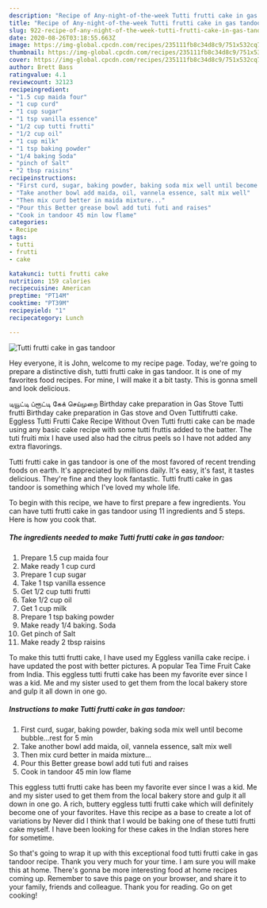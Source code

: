 ```yaml
---
description: "Recipe of Any-night-of-the-week Tutti frutti cake in gas tandoor"
title: "Recipe of Any-night-of-the-week Tutti frutti cake in gas tandoor"
slug: 922-recipe-of-any-night-of-the-week-tutti-frutti-cake-in-gas-tandoor
date: 2020-08-26T03:18:55.663Z
image: https://img-global.cpcdn.com/recipes/235111fb8c34d8c9/751x532cq70/tutti-frutti-cake-in-gas-tandoor-recipe-main-photo.jpg
thumbnail: https://img-global.cpcdn.com/recipes/235111fb8c34d8c9/751x532cq70/tutti-frutti-cake-in-gas-tandoor-recipe-main-photo.jpg
cover: https://img-global.cpcdn.com/recipes/235111fb8c34d8c9/751x532cq70/tutti-frutti-cake-in-gas-tandoor-recipe-main-photo.jpg
author: Brett Bass
ratingvalue: 4.1
reviewcount: 32123
recipeingredient:
- "1.5 cup maida four"
- "1 cup curd"
- "1 cup sugar"
- "1 tsp vanilla essence"
- "1/2 cup tutti frutti"
- "1/2 cup oil"
- "1 cup milk"
- "1 tsp baking powder"
- "1/4 baking Soda"
- "pinch of Salt"
- "2 tbsp raisins"
recipeinstructions:
- "First curd, sugar, baking powder, baking soda mix well until become bubble...rest for 5 min"
- "Take another bowl add maida, oil, vannela essence, salt mix well"
- "Then mix curd better in maida mixture..."
- "Pour this Better grease bowl add tuti futi and raises"
- "Cook in tandoor 45 min low flame"
categories:
- Recipe
tags:
- tutti
- frutti
- cake

katakunci: tutti frutti cake 
nutrition: 159 calories
recipecuisine: American
preptime: "PT14M"
cooktime: "PT39M"
recipeyield: "1"
recipecategory: Lunch

---
```



![Tutti frutti cake in gas tandoor](https://img-global.cpcdn.com/recipes/235111fb8c34d8c9/751x532cq70/tutti-frutti-cake-in-gas-tandoor-recipe-main-photo.jpg)

Hey everyone, it is John, welcome to my recipe page. Today, we're going to prepare a distinctive dish, tutti frutti cake in gas tandoor. It is one of my favorites food recipes. For mine, I will make it a bit tasty. This is gonna smell and look delicious.

டியூட்டி ப்ரூட்டி கேக் செய்முறை Birthday cake preparation in Gas Stove Tutti frutti Birthday cake preparation in Gas stove and Oven Tuttifrutti cake. Eggless Tutti Frutti Cake Recipe Without Oven Tutti frutti cake can be made using any basic cake recipe with some tutti fruttis added to the batter. The tuti fruiti mix I have used also had the citrus peels so I have not added any extra flavorings.

Tutti frutti cake in gas tandoor is one of the most favored of recent trending foods on earth. It's appreciated by millions daily. It's easy, it's fast, it tastes delicious. They're fine and they look fantastic. Tutti frutti cake in gas tandoor is something which I've loved my whole life.


To begin with this recipe, we have to first prepare a few ingredients. You can have tutti frutti cake in gas tandoor using 11 ingredients and 5 steps. Here is how you cook that.

<!--inarticleads1-->

##### The ingredients needed to make Tutti frutti cake in gas tandoor:

1. Prepare 1.5 cup maida four
1. Make ready 1 cup curd
1. Prepare 1 cup sugar
1. Take 1 tsp vanilla essence
1. Get 1/2 cup tutti frutti
1. Take 1/2 cup oil
1. Get 1 cup milk
1. Prepare 1 tsp baking powder
1. Make ready 1/4 baking. Soda
1. Get pinch of Salt
1. Make ready 2 tbsp raisins


To make this tutti frutti cake, I have used my Eggless vanilla cake recipe. i have updated the post with better pictures. A popular Tea Time Fruit Cake from India. This eggless tutti frutti cake has been my favorite ever since I was a kid. Me and my sister used to get them from the local bakery store and gulp it all down in one go. 

<!--inarticleads2-->

##### Instructions to make Tutti frutti cake in gas tandoor:

1. First curd, sugar, baking powder, baking soda mix well until become bubble...rest for 5 min
1. Take another bowl add maida, oil, vannela essence, salt mix well
1. Then mix curd better in maida mixture...
1. Pour this Better grease bowl add tuti futi and raises
1. Cook in tandoor 45 min low flame


This eggless tutti frutti cake has been my favorite ever since I was a kid. Me and my sister used to get them from the local bakery store and gulp it all down in one go. A rich, buttery eggless tutti frutti cake which will definitely become one of your favorites. Have this recipe as a base to create a lot of variations by Never did I think that I would be baking one of these tutti frutti cake myself. I have been looking for these cakes in the Indian stores here for sometime. 

So that's going to wrap it up with this exceptional food tutti frutti cake in gas tandoor recipe. Thank you very much for your time. I am sure you will make this at home. There's gonna be more interesting food at home recipes coming up. Remember to save this page on your browser, and share it to your family, friends and colleague. Thank you for reading. Go on get cooking!
